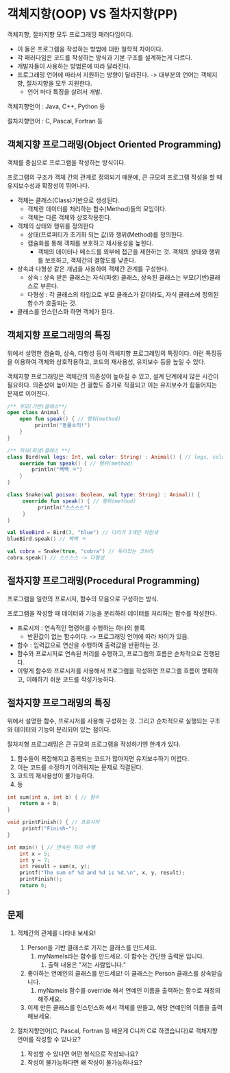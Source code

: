 # 객체지향(OOP) VS 절차지향(PP)

객체지향, 절차지향 모두 프로그래밍 패러다임이다.
   - 이 둘은 프로그램을 작성하는 방법에 대한 철학적 차이이다.
   - 각 패러다임은 코드를 작성하는 방식과 기본 구조를 설계하는게 다르다.
   - 개발자들이 사용하는 방법론에 따라 달라진다.
   - 프로그래밍 언어에 따라서 지원하는 방향이 달라진다. -> 대부분의 언어는 객체지향, 절차지향을 모두 지원한다.
     - 언어 마다 특징을 살려서 개발.

객체지향언어 : Java, C++, Python 등

절차지향언어 : C, Pascal, Fortran 등

## 객체지향 프로그래밍(Object Oriented Programming)
객체를 중심으로 프로그램을 작성하는 방식이다.

프로그램의 구조가 객체 간의 관계로 정의되기 때문에, 큰 규모의 프로그램 작성을 할 때 유지보수성과 확장성이 뛰어나다.
   - 객체는 클래스(Class)기반으로 생성된다.
     - 객체란 데이터를 처리하는 함수(Method)들의 모임이다.
     - 객체는 다른 객체와 상호작용한다.
   - 객체의 상태와 행위를 정의한다
     - 상태(프로퍼티가 초기화 되는 값)와 행위(Method)를 정의한다.
     - 캡슐화를 통해 객체를 보호하고 재사용성을 높힌다.
       - 객체의 데이터나 메소드를 외부에 접근을 제한하는 것. 객체의 상태와 행위를 보호하고, 객체간의 결합도를 낮춘다.
   - 상속과 다형성 같은 개념을 사용하여 객체간 관계를 구성한다.
     - 상속 : 상속 받은 클래스는 자식(파생) 클래스, 상속된 클래스는 부모(기반)클래스로 부른다.
     - 다형성 : 각 클래스의 타입으로 부모 클래스가 같더라도, 자식 클래스에 정의된 함수가 호출되는 것.
   - 클래스를 인스턴스화 하면 객체가 된다.

## 객체지향 프로그래밍의 특징
위에서 설명한 캡슐화, 상속, 다형성 등이 객체지향 프로그래밍의 특징이다. 이런 특징등을 이용하여 객체와 상호작용하고, 코드의 재사용성, 유지보수 등을 높일 수 있다.

객체지향 프로그래밍은 객체간의 의존성이 높아질 수 있고, 설계 단계에서 많은 시간이 필요하다. 의존성이 높아지는 건 결합도 증가로 직결되고 이는 유지보수가 힘들어지는 문제로 이어진다.
```kotlin
/** 부모(기반)클래스**/
open class Animal {
    open fun speak() { // 행위(method)
         println("동물소리!")
    }
}

/** 자식(파생)클래스 **/
class Bird(val legs: Int, val color: String) : Animal() { // legs, color : 상태
    override fun speak() { // 행위(method)
        println("짹짹 ㅋ")
    }
}

class Snake(val poison: Boolean, val type: String) : Animal() {
     override fun speak() { // 행위(method)
          println("스스스스")
     }
}

val blueBird = Bird(3, "blue") // 다리가 3개인 파란새
blueBird.speak() // 짹짹 ㅋ

val cobra = Snake(true, "cobra") // 독이있는 코브라
cobra.speak() // 스스스스 -> 다형성
```

## 절차지향 프로그래밍(Procedural Programming)
프로그램을 일련의 프로시저, 함수의 모음으로 구성하는 방식.

프로그램을 작성할 때 데이터와 기능을 분리하려 데이터를 처리하는 함수를 작성한다.

- 프로시저 : 연속적인 명령어를 수행하는 하나의 블록
  - 반환값이 없는 함수이다. -> 프로그래밍 언어에 따라 차이가 있음.
- 함수 : 입력값으로 연산을 수행하여 출력값을 반환하는 것.
- 함수와 프로시저로 연속된 처리를 수행하고, 프로그램의 흐름은 순차적으로 진행된다.
- 이렇게 함수와 프로시저를 사용해서 프로그램을 작성하면 프로그램 흐름이 명확하고, 이해하기 쉬운 코드를 작성가능하다.


## 절차지향 프로그래밍의 특징
위에서 설명한 함수, 프로시저를 사용해 구성하는 것. 그리고 순차적으로 실행되는 구조와 데이터와 기능이 분리되어 있는 점이다.

절차지형 프로그래밍은 큰 규모의 프로그램을 작성하기엔 한계가 있다.

1. 함수들이 복잡해지고 중복되는 코드가 많아지면 유지보수하기 어렵다.
2. 이는 코드를 수정하기 어려워지는 문제로 직결된다.
3. 코드의 재사용성이 불가능하다.
4. 등

```objectivec
int sum(int a, int b) { // 함수
    return a + b;
}

void printFinish() { // 프로시저
     printf("Finish~");
}

int main() { // 연속된 처리 수행
    int x = 5;
    int y = 7;
    int result = sum(x, y);
    printf("The sum of %d and %d is %d.\n", x, y, result);
    printFinish();
    return 0;
}
```


## 문제
1. 객체간의 관계를 나타내 보세요!
   1. Person을 기반 클래스로 가지는 클래스를 만드세요.
      1. myNameIs라는 함수를 만드세요. 이 함수는 간단한 출력문 입니다.
         1. 출력 내용은 "저는 사람입니다."
   2. 좋아하는 연예인의 클래스를 만드세요! 이 클래스는 Person 클래스를 상속받습니다.
      1. myNameIs 함수를 override 해서 연예인 이름을 출력하는 함수로 재정의 해주세요.
   3. 이제 만든 클래스를 인스턴스화 해서 객체를 만들고, 해당 연예인의 이름을 출력해보세요.

2. 절차지향언어(C, Pascal, Fortran 등 배운게 C니까 C로 하겠습니다)로 객체지향 언어를 작성할 수 있나요?
   1. 작성할 수 있다면 어떤 형식으로 작성되나요?
   2. 작성이 불가능하다면 왜 작성이 불가능하나요?



